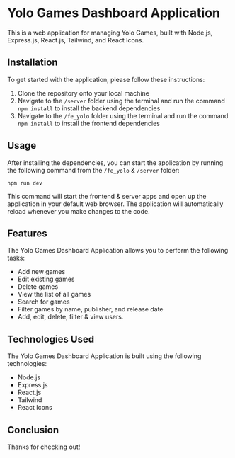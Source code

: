 # Yolo Games Dashboard Application

This is a web application for managing Yolo Games, built with Node.js, Express.js, React.js, Tailwind, and React Icons.

## Installation

To get started with the application, please follow these instructions:

1. Clone the repository onto your local machine
2. Navigate to the `/server` folder using the terminal and run the command `npm install` to install the backend dependencies
3. Navigate to the `/fe_yolo` folder using the terminal and run the command `npm install` to install the frontend dependencies

## Usage

After installing the dependencies, you can start the application by running the following command from the `/fe_yolo` & `/server` folder:

`npm run dev`

This command will start the frontend & server apps and open up the application in your default web browser. The application will automatically reload whenever you make changes to the code.

## Features

The Yolo Games Dashboard Application allows you to perform the following tasks:

- Add new games
- Edit existing games
- Delete games
- View the list of all games
- Search for games
- Filter games by name, publisher, and release date
- Add, edit, delete, filter & view users.

## Technologies Used

The Yolo Games Dashboard Application is built using the following technologies:

- Node.js
- Express.js
- React.js
- Tailwind
- React Icons

## Conclusion

Thanks for checking out!
